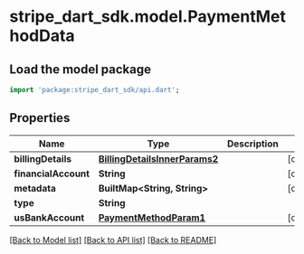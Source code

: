 # stripe_dart_sdk.model.PaymentMethodData

## Load the model package
```dart
import 'package:stripe_dart_sdk/api.dart';
```

## Properties
Name | Type | Description | Notes
------------ | ------------- | ------------- | -------------
**billingDetails** | [**BillingDetailsInnerParams2**](BillingDetailsInnerParams2.md) |  | [optional] 
**financialAccount** | **String** |  | [optional] 
**metadata** | **BuiltMap&lt;String, String&gt;** |  | [optional] 
**type** | **String** |  | 
**usBankAccount** | [**PaymentMethodParam1**](PaymentMethodParam1.md) |  | [optional] 

[[Back to Model list]](../README.md#documentation-for-models) [[Back to API list]](../README.md#documentation-for-api-endpoints) [[Back to README]](../README.md)


